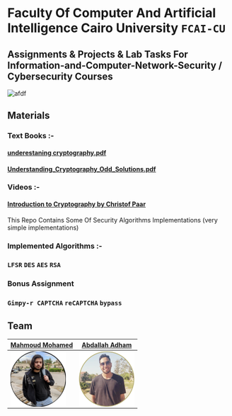 # Faculty Of Computer And Artificial Intelligence Cairo University `FCAI-CU` 
## Assignments & Projects & Lab Tasks For Information-and-Computer-Network-Security / Cybersecurity Courses

![afdf](https://user-images.githubusercontent.com/62524855/141654538-83fa3204-7a0e-4d43-8c46-d0eddd34e829.jpg)


## Materials


### Text Books :- 
#### [underestaning cryptography.pdf](https://github.com/mmsaeed509/Information-and-Computer-Network-Security/files/7532505/underestaning.cryptography.pdf) 
#### [Understanding_Cryptography_Odd_Solutions.pdf](https://github.com/mmsaeed509/Information-and-Computer-Network-Security/files/7532512/Understanding_Cryptography_Odd_Solutions.pdf)

### Videos :- 
#### [Introduction to Cryptography by Christof Paar](https://www.youtube.com/channel/UC1usFRN4LCMcfIV7UjHNuQg)


This Repo Contains Some Of Security Algorithms Implementations (very simple implementations)


### Implemented Algorithms :-
### `LFSR` `DES` `AES` `RSA`

### Bonus Assignment
### `Gimpy-r CAPTCHA` `reCAPTCHA` `bypass`

## Team

| [Mahmoud Mohamed](https://github.com/mmsaeed509) | [Abdallah Adham](https://github.com/0xSkorpioN) |
|--------------------|:---------------------:|
| <img align="left" width="125" height="125" src="/Images/ozil.png" /> | <img align="left" width="125" height="125" src="/Images/skorpioN.png" /> | 

